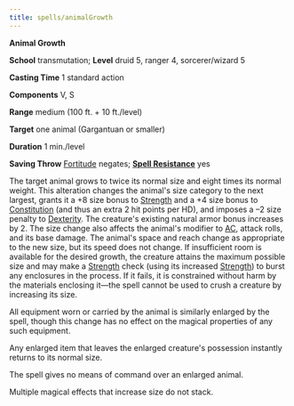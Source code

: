 ```yaml
---
title: spells/animalGrowth
---
```

 **Animal Growth**

**School** transmutation; **Level** druid 5, ranger 4, sorcerer/wizard 5

**Casting Time** 1 standard action

**Components** V, S

**Range** medium (100 ft. + 10 ft./level)

**Target** one animal (Gargantuan or smaller)

**Duration** 1 min./level

**Saving Throw** [Fortitude](../combat.md#_fortitude) negates; **[Spell Resistance](../glossary.md#_spell-resistance)** yes

The target animal grows to twice its normal size and eight times its normal weight. This alteration changes the animal's size category to the next largest, grants it a +8 size bonus to [Strength](../gettingStarted.md#_strength) and a +4 size bonus to [Constitution](../gettingStarted.md#_constitution) (and thus an extra 2 hit points per HD), and imposes a –2 size penalty to [Dexterity](../gettingStarted.md#_dexterity). The creature's existing natural armor bonus increases by 2. The size change also affects the animal's modifier to [AC](../combat.md#_armor-class), attack rolls, and its base damage. The animal's space and reach change as appropriate to the new size, but its speed does not change. If insufficient room is available for the desired growth, the creature attains the maximum possible size and may make a [Strength](../gettingStarted.md#_strength) check (using its increased [Strength](../gettingStarted.md#_strength)) to burst any enclosures in the process. If it fails, it is constrained without harm by the materials enclosing it—the spell cannot be used to crush a creature by increasing its size.

All equipment worn or carried by the animal is similarly enlarged by the spell, though this change has no effect on the magical properties of any such equipment.

Any enlarged item that leaves the enlarged creature's possession instantly returns to its normal size.

The spell gives no means of command over an enlarged animal.

Multiple magical effects that increase size do not stack.

